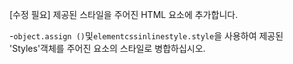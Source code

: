 [수정 필요]
제공된 스타일을 주어진 HTML 요소에 추가합니다.

-`object.assign ()`및`elementcssinlinestyle.style`을 사용하여 제공된 'Styles'객체를 주어진 요소의 스타일로 병합하십시오.